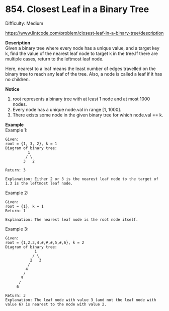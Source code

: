 # 854. Closest Leaf in a Binary Tree

Difficulty: Medium

https://www.lintcode.com/problem/closest-leaf-in-a-binary-tree/description

**Description**  
Given a binary tree where every node has a unique value, and a target key k, find the value of the nearest leaf node to target k in the tree.If there are multiple cases, return to the leftmost leaf node.

Here, nearest to a leaf means the least number of edges travelled on the binary tree to reach any leaf of the tree. Also, a node is called a leaf if it has no children.

**Notice**  
1. root represents a binary tree with at least 1 node and at most 1000 nodes.
2. Every node has a unique node.val in range [1, 1000].
3. There exists some node in the given binary tree for which node.val == k.

**Example**  
Example 1:
```
Given:
root = {1, 3, 2}, k = 1
Diagram of binary tree:
          1
         / \
        3   2

Return: 3

Explanation: Either 2 or 3 is the nearest leaf node to the target of 1.3 is the leftmost leaf node.
```
Example 2:
```
Given:
root = {1}, k = 1
Return: 1

Explanation: The nearest leaf node is the root node itself.
```
Example 3:
```
Given:
root = {1,2,3,4,#,#,#,5,#,6}, k = 2
Diagram of binary tree:
             1
            / \
           2   3
          /
         4
        /
       5
      /
     6

Return: 3
Explanation: The leaf node with value 3 (and not the leaf node with value 6) is nearest to the node with value 2.
```
